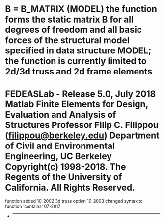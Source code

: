 B = B_MATRIX (MODEL)
the function forms the static matrix B for all degrees of freedom and
all basic forces of the structural model specified in data structure MODEL;
the function is currently limited to 2d/3d truss and 2d frame elements
=========================================================================================
FEDEASLab - Release 5.0, July 2018
Matlab Finite Elements for Design, Evaluation and Analysis of Structures
Professor Filip C. Filippou (filippou@berkeley.edu)
Department of Civil and Environmental Engineering, UC Berkeley
Copyright(c) 1998-2018. The Regents of the University of California. All Rights Reserved.
=========================================================================================
function added                                                                    10-2002
3d truss option                                                                   10-2003
changed syntax to function 'contains'                                             07-2017

+   ----------------------------------------------------------------------------------------
    
